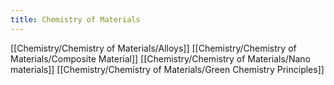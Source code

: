 ```yaml
---
title: Chemistry of Materials
---
```

[[Chemistry/Chemistry of Materials/Alloys]]
[[Chemistry/Chemistry of Materials/Composite Material]]
[[Chemistry/Chemistry of Materials/Nano materials]]
[[Chemistry/Chemistry of Materials/Green Chemistry Principles]]
